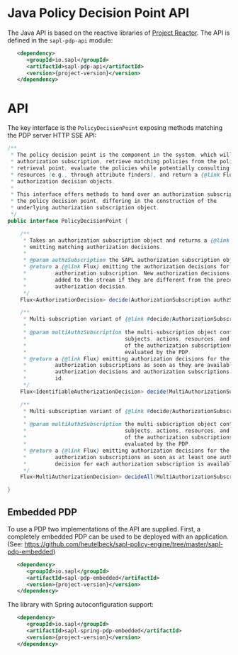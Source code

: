 # Java Policy Decision Point API

The Java API is based on the reactive libraries of [Project Reactor](https://projectreactor.io). The API is defined in the `sapl-pdp-api` module:

```xml
   <dependency>
      <groupId>io.sapl</groupId>
      <artifactId>sapl-pdp-api</artifactId>
      <version>{project-version}</version>
   </dependency>
```

# API

The key interface is the `PolicyDecisionPoint` exposing methods matching the PDP server HTTP SSE API:

```java
/**
 * The policy decision point is the component in the system, which will take an
 * authorization subscription, retrieve matching policies from the policy
 * retrieval point, evaluate the policies while potentially consulting external
 * resources (e.g., through attribute finders), and return a {@link Flux} of
 * authorization decision objects.
 *
 * This interface offers methods to hand over an authorization subscription to
 * the policy decision point, differing in the construction of the
 * underlying authorization subscription object.
 */
public interface PolicyDecisionPoint {

	/**
	 * Takes an authorization subscription object and returns a {@link Flux}
	 * emitting matching authorization decisions.
	 * 
	 * @param authzSubscription the SAPL authorization subscription object
	 * @return a {@link Flux} emitting the authorization decisions for the given
	 *         authorization subscription. New authorization decisions are only
	 *         added to the stream if they are different from the preceding
	 *         authorization decision.
	 */
	Flux<AuthorizationDecision> decide(AuthorizationSubscription authzSubscription);

	/**
	 * Multi-subscription variant of {@link #decide(AuthorizationSubscription)}.
	 * 
	 * @param multiAuthzSubscription the multi-subscription object containing the
	 *                               subjects, actions, resources, and environments
	 *                               of the authorization subscriptions to be
	 *                               evaluated by the PDP.
	 * @return a {@link Flux} emitting authorization decisions for the given
	 *         authorization subscriptions as soon as they are available. Related
	 *         authorization decisions and authorization subscriptions have the same
	 *         id.
	 */
	Flux<IdentifiableAuthorizationDecision> decide(MultiAuthorizationSubscription multiAuthzSubscription);

	/**
	 * Multi-subscription variant of {@link #decide(AuthorizationSubscription)}.
	 * 
	 * @param multiAuthzSubscription the multi-subscription object containing the
	 *                               subjects, actions, resources, and environments
	 *                               of the authorization subscriptions to be
	 *                               evaluated by the PDP.
	 * @return a {@link Flux} emitting authorization decisions for the given
	 *         authorization subscriptions as soon as at least one authorization
	 *         decision for each authorization subscription is available.
	 */
	Flux<MultiAuthorizationDecision> decideAll(MultiAuthorizationSubscription multiAuthzSubscription);

}
```

## Embedded PDP

To use a PDP two implementations of the API are supplied. First, a completely embedded PDP can be used to be deployed with an application. (See: <https://github.com/heutelbeck/sapl-policy-engine/tree/master/sapl-pdp-embedded>)

```xml
   <dependency>
      <groupId>io.sapl</groupId>
      <artifactId>sapl-pdp-embedded</artifactId>
      <version>{project-version}</version>
   </dependency>
```

The library with Spring autoconfiguration support:

```xml
   <dependency>
      <groupId>io.sapl</groupId>
      <artifactId>sapl-spring-pdp-embedded</artifactId>
      <version>{project-version}</version>
   </dependency>
```
